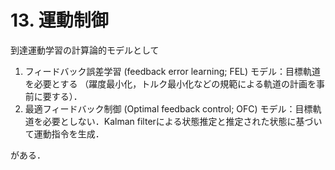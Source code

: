 # 13. 運動制御

到達運動学習の計算論的モデルとして

1. フィードバック誤差学習 (feedback error learning; FEL) モデル：目標軌道を必要とする （躍度最小化，トルク最小化などの規範による軌道の計画を事前に要する）．
2. 最適フィードバック制御 (Optimal feedback control; OFC) モデル：目標軌道を必要としない．Kalman filterによる状態推定と推定された状態に基づいて運動指令を生成．

がある．

```{tableofcontents}

```